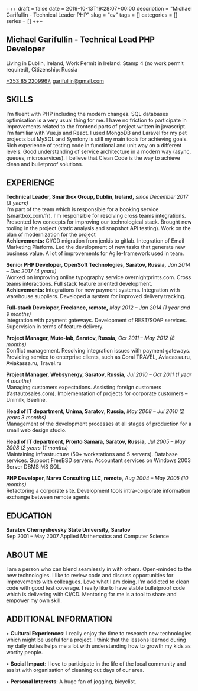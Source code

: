 +++ 
draft = false
date = 2019-10-13T19:28:07+00:00
description = "Michael Garifullin - Technical Leader PHP"
slug = "cv"
tags = []
categories = []
series = []
+++

## Michael Garifullin - Technical Lead PHP Developer

Living in Dublin, Ireland, Work Permit in Ireland: Stamp 4 (no work permit required), Citizenship: Russia

[+353 85 2209967](tel://+353852209967),
[garifullin@gmail.com](mailto:garifullin@gmail.com)


## SKILLS
I'm fluent with PHP including the modern changes.
SQL databases optimisation is a very usual thing for me.
I have no friction to participate in improvements related to the frontend parts of project written in javascript.
I'm familiar with Vue.js and React.
I used MongoDB and Laravel for my pet projects but MySQL and Symfony is still my main tools for achieving goals.
Rich experience of testing code in functional and unit way on a different levels.
Good understanding of service architecture in a modern way (async, queues, microservices).
I believe that Clean Code is the way to achieve clean and bulletproof solutions.  

## EXPERIENCE
**Technical Leader, Smartbox Group, Dublin, Ireland,** *since December 2017 (3 years)*\
I'm part of the team which is responsible for a booking service (smartbox.com/fr).
I'm responsible for resolving cross teams integrations.
Presented few concepts for improving our technological stack.
Brought new tooling in the project (static analysis and snapshot API testing). Work on the plan of modernization for the project\
**Achievements:** CI/CD migration from jenkis to gitlab. Integration of Email Marketing Platform. Led the development of new tasks that generate new business value. A lot of improvements for Agile-framework used in team.

**Senior PHP Developer, OpenSoft Technologies, Saratov, Russia,** *Jan 2014 – Dec 2017 (4 years)*\
Worked on improving online typography service overnightprints.com. Cross teams interactions. Full stack feature oriented development.\
**Achievements:** Integrations for new payment systems. Integration with warehouse suppliers. Developed a system for improved delivery tracking.

**Full-stack Developer, Freelance, remote,** *May 2012 – Jan 2014 (1 year and 9 months)*\
Integration with payment gateways. Development of REST/SOAP services. Supervision in terms of feature delivery.

**Project Manager, Mute-lab, Saratov, Russia,** *Oct 2011 – May 2012 (8 months)*\
Conflict management. Resolving integration issues with payment gateways.
Providing service to enterprise clients, such as Coral TRAVEL, Aviacassa.ru, Aviakassa.ru, Travel.ru

**Project Manager, Websynergy, Saratov, Russia,** *Jul 2010 – Oct 2011 (1 year 4 months)*\
Managing customers expectations. Assisting foreign customers (fastautosales.com).
Implementation of projects for corporate customers – Unimilk, Beeline.

**Head of IT department, Unima, Saratov, Russia,** *May 2008 – Jul 2010 (2 years 3 months)*\
Management of the development processes at all stages of production for a small web design studio.

**Head of IT department, Pronto Samara, Saratov, Russia,** *Jul 2005 – May 2008 (2 years 11 months)*\
Maintaining infrastructure (50+ workstations and 5 servers).
Database services. Support FreeBSD servers. Accountant services on Windows 2003 Server DBMS MS SQL.

**PHP Developer, Narva Consulting LLC, remote,** *Aug 2004 – May 2005 (10 months)*\
Refactoring a corporate site. Development tools intra-corporate information exchange between remote agents.

## EDUCATION
**Saratov Chernyshevsky State University, Saratov**\
Sep 2001 – May 2007 Applied Mathematics and Computer Science

## ABOUT ME

I am a person who can blend seamlessly in with others. Open-minded to the new technologies.
I like to review code and discuss opportunities for improvements with colleagues. 
Love what I am doing. I’m addicted to clean code with good test coverage. 
I really like to have stable bulletproof code which is delivering with CI/CD.
Mentoring for me is a tool to share and empower my own skill.

## ADDITIONAL INFORMATION
• **Cultural Experiences**: I really enjoy the time to research new technologies which might be useful for a project. I think that the lessons learned during my daily duties helps me a lot with understanding how to growth my kids as worthy people.

• **Social Impact**: I love to participate in the life of the local community and assist with organisation of cleaning out days of our area.

• **Personal Interests**: A huge fan of jogging, bicyclist.
